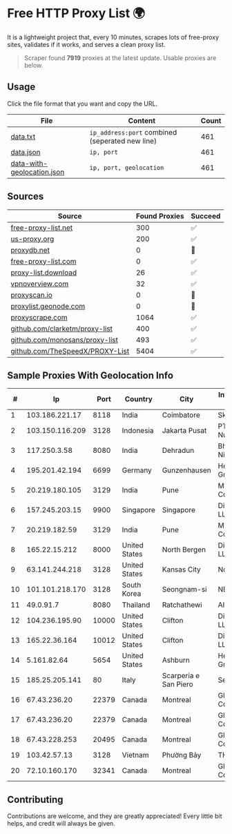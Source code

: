 
# Free HTTP Proxy List 🌍

It is a lightweight project that, every 10 minutes, scrapes lots of free-proxy sites, validates if it works, and serves a clean proxy list.


> Scraper found **7919** proxies at the latest update. Usable proxies are below.

## Usage

Click the file format that you want and copy the URL.


|File|Content|Count|
|----|-------|-----|
|[data.txt](https://raw.githubusercontent.com/themiralay/Proxy-List-World/master/data.txt)|`ip_address:port` combined (seperated new line)|461|
|[data.json](https://raw.githubusercontent.com/themiralay/Proxy-List-World/master/data.json)|`ip, port`|461|
|[data-with-geolocation.json](https://raw.githubusercontent.com/themiralay/Proxy-List-World/master/data-with-geolocation.json)|`ip, port, geolocation`|461|

## Sources

|Source|Found Proxies|Succeed|
|------|-------------|-------|
|[free-proxy-list.net](https://free-proxy-list.net)|300|✅|
|[us-proxy.org](https://www.us-proxy.org)|200|✅|
|[proxydb.net](http://proxydb.net)|0|🚫|
|[free-proxy-list.com](https://free-proxy-list.com/?page=&port=&type%5B%5D=http&type%5B%5D=https&up_time=0&search=Search)|0|✅|
|[proxy-list.download](https://www.proxy-list.download/HTTP)|26|✅|
|[vpnoverview.com](https://vpnoverview.com/privacy/anonymous-browsing/free-proxy-servers)|32|✅|
|[proxyscan.io](https://www.proxyscan.io)|0|🚫|
|[proxylist.geonode.com](https://proxylist.geonode.com/api/proxy-list?limit=300&page=1&sort_by=lastChecked&sort_type=desc&protocols=http,https)|0|🚫|
|[proxyscrape.com](https://api.proxyscrape.com/v2/?request=displayproxies&protocol=http&timeout=10000&country=all&ssl=all&anonymity=all)|1064|✅|
|[github.com/clarketm/proxy-list](https://raw.githubusercontent.com/clarketm/proxy-list/master/proxy-list-raw.txt)|400|✅|
|[github.com/monosans/proxy-list](https://raw.githubusercontent.com/monosans/proxy-list/main/proxies/http.txt)|493|✅|
|[github.com/TheSpeedX/PROXY-List](https://raw.githubusercontent.com/TheSpeedX/PROXY-List/master/http.txt)|5404|✅|


## Sample Proxies With Geolocation Info

|#|Ip|Port|Country|City|Internet Service Provider|
|-|--|----|-------|----|-------------------------|
|1|103.186.221.17|8118|India|Coimbatore|Skylink|
|2|103.150.116.209|3128|Indonesia|Jakarta Pusat|PT Biznet Gio Nusantara|
|3|117.250.3.58|8080|India|Dehradun|Bharat Sanchar Nigam Ltd|
|4|195.201.42.194|6699|Germany|Gunzenhausen|Hetzner Online GmbH|
|5|20.219.180.105|3129|India|Pune|Microsoft Corporation|
|6|157.245.203.15|9900|Singapore|Singapore|DigitalOcean, LLC|
|7|20.219.182.59|3129|India|Pune|Microsoft Corporation|
|8|165.22.15.212|8000|United States|North Bergen|DigitalOcean, LLC|
|9|63.141.244.218|3128|United States|Kansas City|Nocix, LLC|
|10|101.101.218.170|3128|South Korea|Seongnam-si|NBP|
|11|49.0.91.7|8080|Thailand|Ratchathewi|AIS-Fibre|
|12|104.236.195.90|10000|United States|Clifton|DigitalOcean, LLC|
|13|165.22.36.164|10012|United States|Clifton|DigitalOcean, LLC|
|14|5.161.82.64|5654|United States|Ashburn|Hetzner Online GmbH|
|15|185.25.205.141|80|Italy|Scarperia e San Piero|Servereasy Italy|
|16|67.43.236.20|22379|Canada|Montreal|GloboTech Communications|
|17|67.43.236.20|22379|Canada|Montreal|GloboTech Communications|
|18|67.43.228.253|20495|Canada|Montreal|GloboTech Communications|
|19|103.42.57.13|3128|Vietnam|Phường Bảy|THEGIOISO|
|20|72.10.160.170|32341|Canada|Montreal|GloboTech Communications|



## Contributing

Contributions are welcome, and they are greatly appreciated! Every
little bit helps, and credit will always be given.

